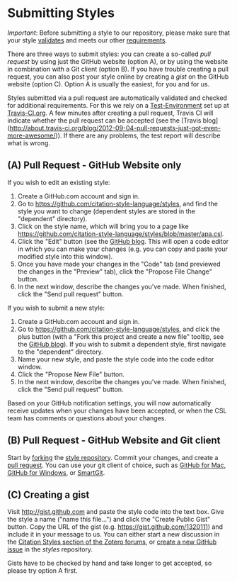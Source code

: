 # Submitting Styles

*Important*: Before submitting a style to our repository, please make sure that your style
[validates](https://github.com/citation-style-language/styles/wiki/Validation)
and meets our other [requirements](https://github.com/citation-style-language/styles/wiki/Style-Requirements).

There are three ways to submit styles: you can create a so-called *pull request* by using just the GitHub
website (option A), or by using the website in combination with a Git client (option B). If you have trouble creating a pull request, you can also post your style online by creating a *gist* on the GitHub website (option C). Option A is usually the easiest, for you and for us.

Styles submitted via a pull request are automatically validated and checked for additional requirements. For this we rely on a [Test-Environment](https://github.com/citation-style-language/styles/wiki/Test-Environment) set up at  [Travis-CI.org](http://travis-ci.org/#!/citation-style-language/styles). A few minutes after creating a pull request, Travis CI will indicate whether the pull request can be accepted (see the
[Travis blog]
(http://about.travis-ci.org/blog/2012-09-04-pull-requests-just-got-even-more-awesome/)). If there are any problems, the test report will describe what is wrong.

## (A) Pull Request - GitHub Website only

If you wish to edit an existing style:

1. Create a GitHub.com account and sign in.
2. Go to https://github.com/citation-style-language/styles, and find the style
you want to change (dependent styles are stored in the "dependent" directory).
3. Click on the style name, which will bring you to a page like
https://github.com/citation-style-language/styles/blob/master/apa.csl.
4. Click the "Edit" button (see the [GitHub blog](https://github.com/blog/844-forking-with-the-edit-button). This will open a code editor in which you can make your changes
(e.g. you can copy and paste your modified style into this window).
5. Once you have made your changes in the "Code" tab (and previewed the changes in the
"Preview" tab), click the "Propose File Change" button.
6. In the next window, describe the changes you've made. When
finished, click the "Send pull request" button.

If you wish to submit a new style:

1. Create a GitHub.com account and sign in.
2. Go to https://github.com/citation-style-language/styles, and click the plus button (with a "Fork this project and create a new file" tooltip, see the [GitHub blog](https://github.com/blog/1327-creating-files-on-github)). If you wish to submit a dependent style, first navigate to the "dependent" directory.
3. Name your new style, and paste the style code into the code editor window.
4. Click the "Propose New File" button.
6. In the next window, describe the changes you've made. When
finished, click the "Send pull request" button.

Based on your GitHub notification settings, you will now automatically receive
updates when your changes have been accepted, or when the CSL team has comments
or questions about your changes.

## (B) Pull Request - GitHub Website and Git client

Start by [forking](http://help.github.com/fork-a-repo/) the [style
repository](https://github.com/citation-style-language/styles). Commit your
changes, and create a [pull
request](http://help.github.com/send-pull-requests/). You can use your git
client of choice, such as [GitHub for Mac](http://mac.github.com/), [GitHub for
Windows](http://windows.github.com/), or
[SmartGit](http://www.syntevo.com/smartgit/index.html).

## (C) Creating a gist

Visit http://gist.github.com and paste the style code into the text box. Give
the style a name ("name this file...") and click the "Create Public Gist"
button. Copy the URL of the gist (e.g. https://gist.github.com/1320111) and
include it in your message to us. You can either start a new discussion in the
[Citation Styles section of the Zotero forums](http://forums.zotero.org/11/), or
[create a new GitHub
issue](https://github.com/citation-style-language/styles/issues/new) in the
_styles_ repository.

Gists have to be checked by hand and take longer to get accepted, so please
try option A first.